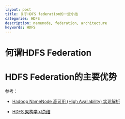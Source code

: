 ```yaml
---
layout: post
title: 关于HDFS federation的一些小结
categories: HDFS
description: namenode, federation, architecture
keywords: HDFS
---
```


# 何谓HDFS Federation



# HDFS Federation的主要优势




参考：
-  [Hadoop NameNode 高可用 (High Availability) 实现解析](https://www.ibm.com/developerworks/cn/opensource/os-cn-hadoop-name-node/)

-  [HDFS 架构学习总结](https://matt33.com/2018/07/15/hdfs-architecture-learn/)

